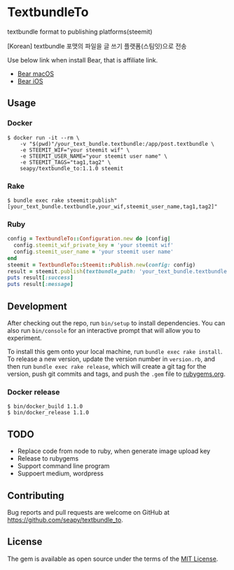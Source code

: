 # TextbundleTo

textbundle format to publishing platforms(steemit)

[Korean] textbundle 포맷의 파일을 글 쓰기 플랫폼(스팀잇)으로 전송

Use below link when install Bear, that is affiliate link.

* [Bear macOS](https://geo.itunes.apple.com/us/app/bear/id1091189122?mt=12&at=1010lcjq&ct=githubtextbundleto)
* [Bear iOS](https://itunes.apple.com/us/app/bear/id1016366447?mt=8&at=1010lcjq&ct=githubtextbundleto)

## Usage

### Docker

```shell
$ docker run -it --rm \
    -v "$(pwd)"/your_text_bundle.textbundle:/app/post.textbundle \
    -e STEEMIT_WIF="your steemit wif" \
    -e STEEMIT_USER_NAME="your steemit user name" \
    -e STEEMIT_TAGS="tag1,tag2" \
    seapy/textbundle_to:1.1.0 steemit
```

### Rake

```shell
$ bundle exec rake steemit:publish"[your_text_bundle.textbundle,your_wif,steemit_user_name,tag1,tag2]"
```

### Ruby

```ruby
config = TextbundleTo::Configuration.new do |config|
  config.steemit_wif_private_key = 'your steemit wif'
  config.steemit_user_name = 'your steemit user name'
end
steemit = TextbundleTo::Steemit::Publish.new(config: config)
result = steemit.publish(textbundle_path: 'your_text_bundle.textbundle', tags: ['tag1','tag2'])
puts result[:success]
puts result[:message]
```

## Development

After checking out the repo, run `bin/setup` to install dependencies. You can also run `bin/console` for an interactive prompt that will allow you to experiment.

To install this gem onto your local machine, run `bundle exec rake install`. To release a new version, update the version number in `version.rb`, and then run `bundle exec rake release`, which will create a git tag for the version, push git commits and tags, and push the `.gem` file to [rubygems.org](https://rubygems.org).

### Docker release

```
$ bin/docker_build 1.1.0
$ bin/docker_release 1.1.0
```

## TODO

* Replace code from node to ruby, when generate image upload key
* Release to rubygems
* Support command line program
* Suppoert medium, wordpress

## Contributing

Bug reports and pull requests are welcome on GitHub at https://github.com/seapy/textbundle_to.

## License

The gem is available as open source under the terms of the [MIT License](https://opensource.org/licenses/MIT).
